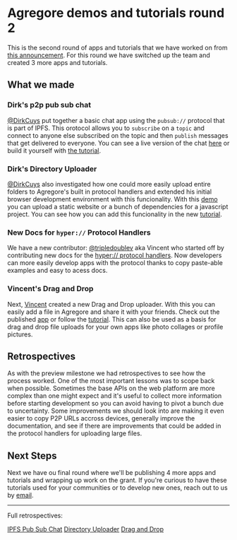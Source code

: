 # Agregore demos and tutorials round 2

This is the second round of apps and tutorials that we have worked on from [this announcement](/blog/2023/01/demos-and-tutorials-announcement).
For this round we have switched up the team and created 3 more apps and tutorials.

## What we made

### Dirk's p2p pub sub chat

[@DirkCuys](https://github.com/dirkcuys) put together a basic chat app using the `pubsub://` protocol that is part of IPFS. This orotocol allows you to `subscribe` on a `topic` and connect to anyone else subscribed on the topic and then `publish` messages that get delivered to everyone. You can see a live version of the chat [here](/docs/examples/ipfs-pub-sub-chat/) or build it yourself with [the tutorial](/docs/tutorials/ipfs-pub-sub-chat).

### Dirk's Directory Uploader

[@DirkCuys](https://github.com/dirkcuys) also investigated how one could more easily upload entire folders to Agregore's built in protocol handlers and extended his initial browser development environment with this funcionality. With this [demo](/docs/examples/browser-devenv-v2/) you can upload a static website or a bunch of dependencies for a javascript project. You can see how you can add this funcionality in the new [tutorial](/docs/tutorials/ipfs-dir-upload/).

### New Docs for `hyper://` Protocol Handlers

We have a new contributor: [@tripledoublev](https://github.com/tripledoublev) aka Vincent who started off by contributing new docs for the [hyper:// protocol handlers](/docs/hypercore-protocol-handlers). Now developers can more easily develop apps with the protocol thanks to copy paste-able examples and easy to acess docs.

### Vincent's Drag and Drop

Next, [Vincent](https://github.com/tripledoublev) created a new Drag and Drop uploader. With this you can easily add a file in Agregore and share it with your friends. Check out the published [app](/docs/examples/drag-and-drop/) or follow the [tutorial](/docs/tutorials/drag-and-drop). This can also be used as a basis for drag and drop file uploads for your own apps like photo collages or profile pictures.

## Retrospectives

As with the preview milestone we had retrospectives to see how the process worked. One of the most important lessons was to scope back when possible. Sometimes the base APIs on the web platform are more complex than one might expect and it's useful to collect more information before starting development so you can avoid having to pivot a bunch due to uncertainty. Some improvements we should look into are making it even easier to copy P2P URLs accross devices, generally improve the documentation, and see if there are improvements that could be added in the protocol handlers for uploading large files.

## Next Steps

Next we have ou final round where we'll be publishing 4 more apps and tutorials and wrapping up work on the grant. If you're curious to have these tutorials used for your communities or to develop new ones, reach out to us by [email](mailto:contact@mauve.moe).

---

Full retrospectives:

[IPFS Pub Sub Chat](/blog/2023/11/ipfs-pub-sub-chat-retro)
[Directory Uploader](/blog/2023/12/ipfs-dir-upload-retrospective)
[Drag and Drop](/blog/2023/11/drag-and-drop-retrospective)
